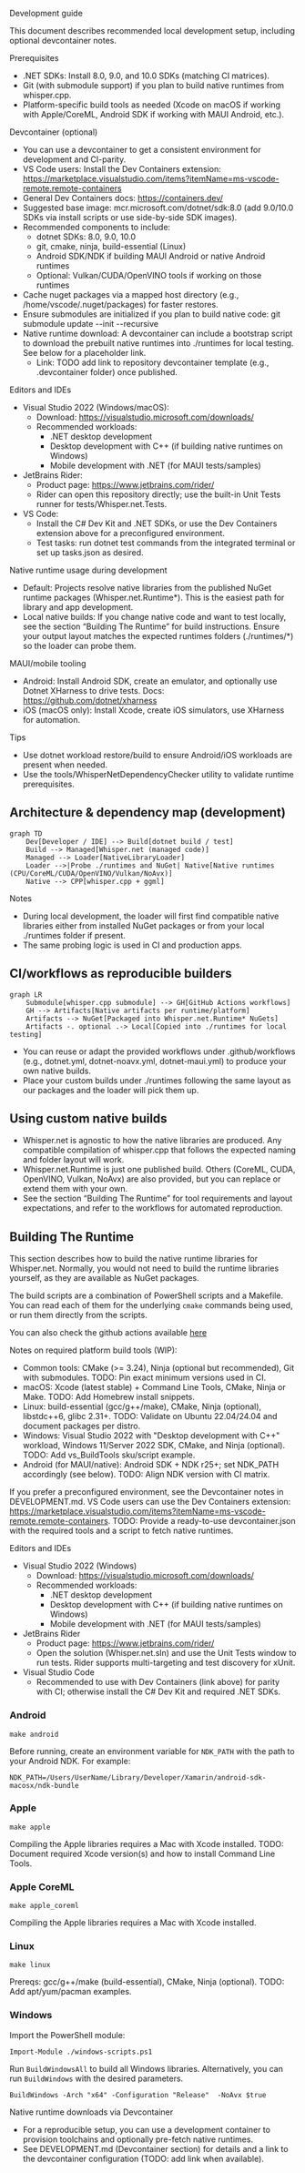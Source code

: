 Development guide

This document describes recommended local development setup, including optional devcontainer notes.

Prerequisites
- .NET SDKs: Install 8.0, 9.0, and 10.0 SDKs (matching CI matrices).
- Git (with submodule support) if you plan to build native runtimes from whisper.cpp.
- Platform-specific build tools as needed (Xcode on macOS if working with Apple/CoreML, Android SDK if working with MAUI Android, etc.).

Devcontainer (optional)
- You can use a devcontainer to get a consistent environment for development and CI-parity.
- VS Code users: Install the Dev Containers extension: https://marketplace.visualstudio.com/items?itemName=ms-vscode-remote.remote-containers
- General Dev Containers docs: https://containers.dev/
- Suggested base image: mcr.microsoft.com/dotnet/sdk:8.0 (add 9.0/10.0 SDKs via install scripts or use side-by-side SDK images).
- Recommended components to include:
  - dotnet SDKs: 8.0, 9.0, 10.0
  - git, cmake, ninja, build-essential (Linux)
  - Android SDK/NDK if building MAUI Android or native Android runtimes
  - Optional: Vulkan/CUDA/OpenVINO tools if working on those runtimes
- Cache nuget packages via a mapped host directory (e.g., /home/vscode/.nuget/packages) for faster restores.
- Ensure submodules are initialized if you plan to build native code: git submodule update --init --recursive
- Native runtime download: A devcontainer can include a bootstrap script to download the prebuilt native runtimes into ./runtimes for local testing. See below for a placeholder link.
  - Link: TODO add link to repository devcontainer template (e.g., .devcontainer folder) once published.

Editors and IDEs
- Visual Studio 2022 (Windows/macOS):
  - Download: https://visualstudio.microsoft.com/downloads/
  - Recommended workloads:
    - .NET desktop development
    - Desktop development with C++ (if building native runtimes on Windows)
    - Mobile development with .NET (for MAUI tests/samples)
- JetBrains Rider:
  - Product page: https://www.jetbrains.com/rider/
  - Rider can open this repository directly; use the built-in Unit Tests runner for tests/Whisper.net.Tests.
- VS Code:
  - Install the C# Dev Kit and .NET SDKs, or use the Dev Containers extension above for a preconfigured environment.
  - Test tasks: run dotnet test commands from the integrated terminal or set up tasks.json as desired.

Native runtime usage during development
- Default: Projects resolve native libraries from the published NuGet runtime packages (Whisper.net.Runtime*). This is the easiest path for library and app development.
- Local native builds: If you change native code and want to test locally, see the section “Building The Runtime” for build instructions. Ensure your output layout matches the expected runtimes folders (./runtimes/*) so the loader can probe them.

MAUI/mobile tooling
- Android: Install Android SDK, create an emulator, and optionally use Dotnet XHarness to drive tests. Docs: https://github.com/dotnet/xharness
- iOS (macOS only): Install Xcode, create iOS simulators, use XHarness for automation.

Tips
- Use dotnet workload restore/build to ensure Android/iOS workloads are present when needed.
- Use the tools/WhisperNetDependencyChecker utility to validate runtime prerequisites.


## Architecture & dependency map (development)

```mermaid
graph TD
    Dev[Developer / IDE] --> Build[dotnet build / test]
    Build --> Managed[Whisper.net (managed code)]
    Managed --> Loader[NativeLibraryLoader]
    Loader -->|Probe ./runtimes and NuGet| Native[Native runtimes (CPU/CoreML/CUDA/OpenVINO/Vulkan/NoAvx)]
    Native --> CPP[whisper.cpp + ggml]
```

Notes
- During local development, the loader will first find compatible native libraries either from installed NuGet packages or from your local ./runtimes folder if present.
- The same probing logic is used in CI and production apps.

## CI/workflows as reproducible builders

```mermaid
graph LR
    Submodule[whisper.cpp submodule] --> GH[GitHub Actions workflows]
    GH --> Artifacts[Native artifacts per runtime/platform]
    Artifacts --> NuGet[Packaged into Whisper.net.Runtime* NuGets]
    Artifacts -. optional .-> Local[Copied into ./runtimes for local testing]
```

- You can reuse or adapt the provided workflows under .github/workflows (e.g., dotnet.yml, dotnet-noavx.yml, dotnet-maui.yml) to produce your own native builds.
- Place your custom builds under ./runtimes following the same layout as our packages and the loader will pick them up.

## Using custom native builds
- Whisper.net is agnostic to how the native libraries are produced. Any compatible compilation of whisper.cpp that follows the expected naming and folder layout will work.
- Whisper.net.Runtime is just one published build. Others (CoreML, CUDA, OpenVINO, Vulkan, NoAvx) are also provided, but you can replace or extend them with your own.
- See the section “Building The Runtime” for tool requirements and layout expectations, and refer to the workflows for automated reproduction.

## Building The Runtime

This section describes how to build the native runtime libraries for Whisper.net.
Normally, you would not need to build the runtime libraries yourself, as they are available as NuGet packages.

The build scripts are a combination of PowerShell scripts and a Makefile. You can read each of them for the underlying `cmake` commands being used, or run them directly from the scripts.

You can also check the github actions available [here](https://github.com/sandrohanea/whisper.net/tree/main/.github/workflows)

Notes on required platform build tools (WIP):
- Common tools: CMake (>= 3.24), Ninja (optional but recommended), Git with submodules. TODO: Pin exact minimum versions used in CI.
- macOS: Xcode (latest stable) + Command Line Tools, CMake, Ninja or Make. TODO: Add Homebrew install snippets.
- Linux: build-essential (gcc/g++/make), CMake, Ninja (optional), libstdc++6, glibc 2.31+. TODO: Validate on Ubuntu 22.04/24.04 and document packages per distro.
- Windows: Visual Studio 2022 with "Desktop development with C++" workload, Windows 11/Server 2022 SDK, CMake, and Ninja (optional). TODO: Add vs_BuildTools sku/script example.
- Android (for MAUI/native): Android SDK + NDK r25+; set NDK_PATH accordingly (see below). TODO: Align NDK version with CI matrix.

If you prefer a preconfigured environment, see the Devcontainer notes in DEVELOPMENT.md. VS Code users can use the Dev Containers extension: https://marketplace.visualstudio.com/items?itemName=ms-vscode-remote.remote-containers. TODO: Provide a ready-to-use devcontainer.json with the required tools and a script to fetch native runtimes.

Editors and IDEs
- Visual Studio 2022 (Windows)
    - Download: https://visualstudio.microsoft.com/downloads/
    - Recommended workloads:
        - .NET desktop development
        - Desktop development with C++ (if building native runtimes on Windows)
        - Mobile development with .NET (for MAUI tests/samples)
- JetBrains Rider
    - Product page: https://www.jetbrains.com/rider/
    - Open the solution (Whisper.net.sln) and use the Unit Tests window to run tests. Rider supports multi-targeting and test discovery for xUnit.
- Visual Studio Code
    - Recommended to use with Dev Containers (link above) for parity with CI; otherwise install the C# Dev Kit and required .NET SDKs.

### Android

`make android`

Before running, create an environment variable for `NDK_PATH` with the path to your Android NDK. For example:

`NDK_PATH=/Users/UserName/Library/Developer/Xamarin/android-sdk-macosx/ndk-bundle`

### Apple

`make apple`

Compiling the Apple libraries requires a Mac with Xcode installed. TODO: Document required Xcode version(s) and how to install Command Line Tools.

### Apple CoreML

`make apple_coreml`

Compiling the Apple libraries requires a Mac with Xcode installed.

### Linux

`make linux`

Prereqs: gcc/g++/make (build-essential), CMake, Ninja (optional). TODO: Add apt/yum/pacman examples.

### Windows

Import the PowerShell module:

`Import-Module ./windows-scripts.ps1`

Run `BuildWindowsAll` to build all Windows libraries.
Alternatively, you can run `BuildWindows` with the desired parameters.

```
BuildWindows -Arch "x64" -Configuration "Release"  -NoAvx $true
```

Native runtime downloads via Devcontainer
- For a reproducible setup, you can use a development container to provision toolchains and optionally pre-fetch native runtimes.
- See DEVELOPMENT.md (Devcontainer section) for details and a link to the devcontainer configuration (TODO: add link when available).
